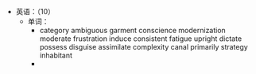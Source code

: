 - 英语：（10）
	- 单词：
		- category
		  ambiguous
		  garment
		  conscience
		  modernization
		  moderate
		  frustration
		  induce
		  consistent
		  fatigue
		  upright
		  dictate
		  possess
		  disguise
		  assimilate
		  complexity
		  canal
		  primarily
		  strategy
		  inhabitant
		-